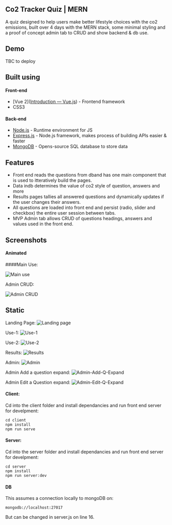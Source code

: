 ## Co2 Tracker Quiz | MERN

A quiz designed to help users make better lifestyle choices with the co2 emissions, built over 4 days with the MERN stack, some minimal styling and a proof of concept admin tab to CRUD and show backend & db use.

## Demo

TBC to deploy

## Built using

#### Front-end

- [Vue 2]([Introduction — Vue.js](https://vuejs.org/v2/guide/)) - Frontend framework
- CSS3

#### Back-end

- [Node.js](https://nodejs.org/en/) - Runtime environment for JS
- [Express.js](https://expressjs.com/) - Node.js framework, makes process of building APIs easier & faster
- [MongoDB](https://www.mongodb.com/) - Opens-source SQL database to store data
  
  

## Features

- Front end reads the questions from dband has one main component that is used to itteratively build the pages.
- Data indb determines the value of  co2 style of question, answers and more
- Results pages tallies all answered questions and dynamically updates if the user changes their answers.
- All questions are loaded into front end and persist (radio, slider and checkbox) the entire user session between tabs.
- MVP Admin tab allows CRUD of questions headings, answers and values used in the front end.



## Screenshots

#### Animated
####Main Use: 

![Main use](https://github.com/randomlyalex-codeclan/co2_group_project/blob/main/screenshots/C6gT4KWxaT.gif)

Admin CRUD:

![Admin CRUD](https://github.com/randomlyalex-codeclan/co2_group_project/blob/main/screenshots/azWhQW3e5n.gif)

## Static
Landing Page:
![Landing page](https://github.com/randomlyalex-codeclan/co2_group_project/blob/main/screenshots/Screenshot%202021-03-17%20at%2014.38.19.png)

Use-1:
![Use-1](https://github.com/randomlyalex-codeclan/co2_group_project/blob/main/screenshots/Screenshot%202021-03-17%20at%2014.41.07.png)

Use-2:
![Use-2](https://github.com/randomlyalex-codeclan/co2_group_project/blob/main/screenshots/Screenshot%202021-03-17%20at%2014.41.29.png)

Results:
![Results](https://github.com/randomlyalex-codeclan/co2_group_project/blob/main/screenshots/Screenshot%202021-03-17%20at%2014.40.45.png)

Admin:
![Admin](https://github.com/randomlyalex-codeclan/co2_group_project/blob/main/screenshots/Screenshot%202021-03-17%20at%2014.52.28.png)

Admin Add a question expand:
![Admin-Add-Q-Expand](https://github.com/randomlyalex-codeclan/co2_group_project/blob/main/screenshots/Screenshot%202021-03-17%20at%2014.52.38.png)

Admin Edit a Question expand:
![Admin-Edit-Q-Expand](https://github.com/randomlyalex-codeclan/co2_group_project/blob/main/screenshots/Screenshot%202021-03-17%20at%2014.52.48.png)




#### Client:

Cd into the client folder and install dependancies and run front end server for develpment:

```
cd client
npm install
npm run serve
```

#### Server:

Cd into the server folder and install dependancies and run front end server for develpment:

```
cd server
npm install
npm run server:dev
```

#### DB

This assumes a connection locally to mongoDB on:

```
mongodb://localhost:27017
```

But can be changed in server.js on line 16.




